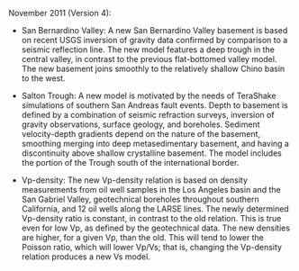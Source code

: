 November 2011 (Version 4):

* San Bernardino Valley: A new San Bernardino Valley basement is based on recent 
USGS inversion of gravity data confirmed by comparison to a seismic reflection 
line. The new model features a deep trough in the central valley, in contrast 
to the previous flat-bottomed valley model. The new basement joins smoothly to 
the relatively shallow Chino basin to the west.

* Salton Trough: A new model is motivated by the needs of TeraShake simulations 
of southern San Andreas fault events. Depth to basement is defined by a 
combination of seismic refraction surveys, inversion of gravity observations, 
surface geology, and boreholes. Sediment velocity-depth gradients depend on 
the nature of the basement, smoothing merging into deep metasedimentary 
basement, and having a discontinuity above shallow crystalline basement. The 
model includes the portion of the Trough south of the international border.

* Vp-density: The new Vp-density relation is based on density measurements 
from oil well samples in the Los Angeles basin and the San Gabriel Valley, 
geotechnical boreholes throughout southern California, and 12 oil wells along 
the LARSE lines. The newly determined Vp-density ratio is constant, in contrast
to the old relation. This is true even for low Vp, as defined by the 
geotechnical data. The new densities are higher, for a given Vp, than the old. 
This will tend to lower the Poisson ratio, which will lower Vp/Vs; that is, 
changing the Vp-density relation produces a new Vs model.

